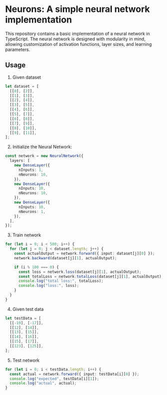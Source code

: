 # Neurons: A simple neural network implementation

This repository contains a basic implementation of a neural network in TypeScript. The neural network is designed with modularity in mind, allowing customization of activation functions, layer sizes, and learning parameters.

## Usage

1. Given dataset

```typescript
let dataset = [
  [[0], [2]],
  [[1], [3]],
  [[2], [4]],
  [[3], [5]],
  [[4], [6]],
  [[5], [7]],
  [[6], [8]],
  [[7], [9]],
  [[8], [10]],
  [[9], [11]],
];
```

2. Initialize the Neural Network:

```typescript
const network = new NeuralNetwork({
  layers: [
    new DenseLayer({
      nInputs: 1,
      nNeurons: 10,
    }),
    new DenseLayer({
      nInputs: 10,
      nNeurons: 10,
    }),
    new DenseLayer({
      nInputs: 10,
      nNeurons: 1,
    }),
  ],
});
```

3. Train network

```typescript
for (let i = 0; i < 500; i++) {
  for (let j = 0; j < dataset.length; j++) {
    const actualOutput = network.forward({ input: dataset[j][0] });
    network.backward(dataset[j][1], actualOutput);

    if (i % 100 === 0) {
      const loss = network.loss(dataset[j][1], actualOutput);
      const totalLoss = network.totalLoss(dataset[j][1], actualOutput);
      console.log("total loss:", totalLoss);
      console.log("loss:", loss);
    }
  }
}
```

4. Given test data

```typescript
let testData = [
  [[-19], [-17]],
  [[12], [14]],
  [[13], [15]],
  [[14], [16]],
  [[15], [17]],
  [[123], [125]],
];
```

5. Test network

```typescript
for (let i = 0; i < testData.length; i++) {
  const actual = network.forward({ input: testData[i][0] });
  console.log("expected", testData[i][1]);
  console.log("actual", actual);
}
```
